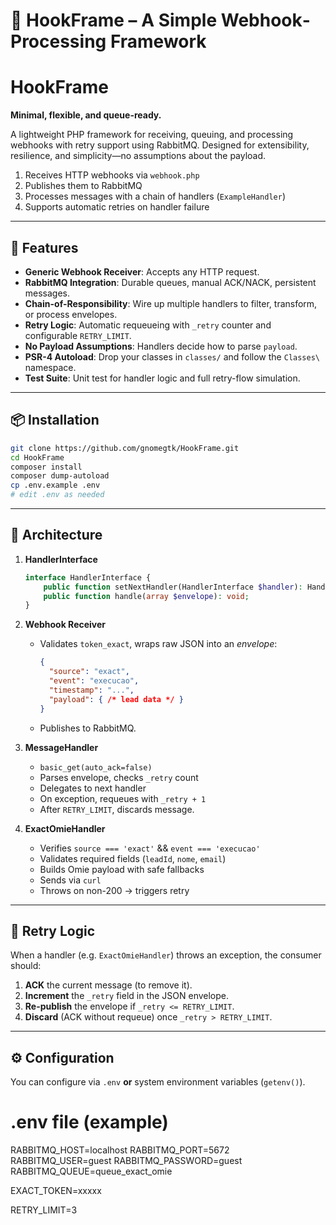 # 🎣 HookFrame – A Simple Webhook‐Processing Framework

# HookFrame

**Minimal, flexible, and queue-ready.**

A lightweight PHP framework for receiving, queuing, and processing webhooks with retry support using RabbitMQ. Designed for extensibility, resilience, and simplicity—no assumptions about the payload.

1. Receives HTTP webhooks via `webhook.php`
2. Publishes them to RabbitMQ
3. Processes messages with a chain of handlers (`ExampleHandler`)
4. Supports automatic retries on handler failure

---

## 🚀 Features

- **Generic Webhook Receiver**: Accepts any HTTP request.  
- **RabbitMQ Integration**: Durable queues, manual ACK/NACK, persistent messages.  
- **Chain-of-Responsibility**: Wire up multiple handlers to filter, transform, or process envelopes.  
- **Retry Logic**: Automatic requeueing with `_retry` counter and configurable `RETRY_LIMIT`.  
- **No Payload Assumptions**: Handlers decide how to parse `payload`.  
- **PSR-4 Autoload**: Drop your classes in `classes/` and follow the `Classes\` namespace.  
- **Test Suite**: Unit test for handler logic and full retry-flow simulation.

---

## 📦 Installation

```bash
git clone https://github.com/gnomegtk/HookFrame.git
cd HookFrame
composer install
composer dump-autoload
cp .env.example .env
# edit .env as needed
```

---

## 🔗 Architecture

1. **HandlerInterface**  
   ```php
   interface HandlerInterface {
       public function setNextHandler(HandlerInterface $handler): HandlerInterface;
       public function handle(array $envelope): void;
   }


2. **Webhook Receiver**  
   - Validates `token_exact`, wraps raw JSON into an _envelope_:
     ```json
     {
       "source": "exact",
       "event": "execucao",
       "timestamp": "...",
       "payload": { /* lead data */ }
     }
     ```
   - Publishes to RabbitMQ.

3. **MessageHandler**  
   - `basic_get(auto_ack=false)`  
   - Parses envelope, checks `_retry` count
   - Delegates to next handler  
   - On exception, requeues with `_retry + 1`  
   - After `RETRY_LIMIT`, discards message.

4. **ExactOmieHandler**  
   - Verifies `source === 'exact'` && `event === 'execucao'`  
   - Validates required fields (`leadId`, `nome`, `email`)  
   - Builds Omie payload with safe fallbacks  
   - Sends via `curl`  
   - Throws on non-200 → triggers retry

---

## 🔁 Retry Logic

When a handler (e.g. `ExactOmieHandler`) throws an exception, the consumer should:

1. **ACK** the current message (to remove it).
2. **Increment** the `_retry` field in the JSON envelope.
3. **Re-publish** the envelope if `_retry <= RETRY_LIMIT`.
4. **Discard** (ACK without requeue) once `_retry > RETRY_LIMIT`.

---

## ⚙️ Configuration

You can configure via `.env` **or** system environment variables (`getenv()`).

# .env file (example)
RABBITMQ_HOST=localhost
RABBITMQ_PORT=5672
RABBITMQ_USER=guest
RABBITMQ_PASSWORD=guest
RABBITMQ_QUEUE=queue_exact_omie

EXACT_TOKEN=xxxxx

RETRY_LIMIT=3
